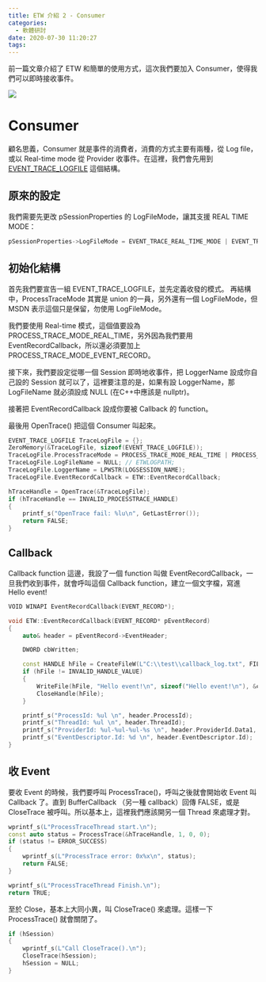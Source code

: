 ```yaml
---
title: ETW 介紹 2 - Consumer
categories:
  - 軟體研討
date: 2020-07-30 11:20:27
tags:
---
```

<!-- more -->
前一篇文章介紹了 ETW 和簡單的使用方式，這次我們要加入 Consumer，使得我們可以即時接收事件。

![](https://i.imgur.com/aOTJ0dc.png)

# Consumer 

顧名思義，Consumer 就是事件的消費者，消費的方式主要有兩種，從 Log file，或以 Real-time mode 從 Provider 收事件。在這裡，我們會先用到 [EVENT_TRACE_LOGFILE](https://docs.microsoft.com/en-us/windows/win32/api/evntrace/ns-evntrace-event_trace_logfilea) 這個結構。

## 原來的設定

我們需要先更改 pSessionProperties 的 LogFileMode，讓其支援 REAL TIME MODE：

```C++
pSessionProperties->LogFileMode = EVENT_TRACE_REAL_TIME_MODE | EVENT_TRACE_FILE_MODE_SEQUENTIAL;
```


## 初始化結構
首先我們要宣告一組 EVENT_TRACE_LOGFILE，並先定義收發的模式。
再結構中，ProcessTraceMode 其實是 union 的一員，另外還有一個 LogFileMode，但 MSDN 表示這個只是保留，勿使用 LogFileMode。

我們要使用 Real-time 模式，這個值要設為 PROCESS_TRACE_MODE_REAL_TIME，另外因為我們要用 EventRecordCallback，所以還必須要加上 PROCESS_TRACE_MODE_EVENT_RECORD。

接下來，我們要設定從哪一個 Session 即時地收事件，把 LoggerName 設成你自己設的 Session 就可以了，這裡要注意的是，如果有設 LoggerName，那LogFileName 就必須設成 NULL (在C++中應該是 nullptr)。

接著把 EventRecordCallback 設成你要被 Callback 的 function。

最後用 OpenTrace() 把這個 Consumer 叫起來。

```C++
EVENT_TRACE_LOGFILE TraceLogFile = {};
ZeroMemory(&TraceLogFile, sizeof(EVENT_TRACE_LOGFILE));
TraceLogFile.ProcessTraceMode = PROCESS_TRACE_MODE_REAL_TIME | PROCESS_TRACE_MODE_EVENT_RECORD;
TraceLogFile.LogFileName = NULL; // ETWLOGPATH;
TraceLogFile.LoggerName = LPWSTR(LOGSESSION_NAME);
TraceLogFile.EventRecordCallback = ETW::EventRecordCallback;

hTraceHandle = OpenTrace(&TraceLogFile);
if (hTraceHandle == INVALID_PROCESSTRACE_HANDLE)
{
    printf_s("OpenTrace fail: %lu\n", GetLastError());
    return FALSE;
}
```

## Callback
Callback function 這邊，我設了一個 function 叫做 EventRecordCallback，一旦我們收到事件，就會呼叫這個 Callback function，建立一個文字檔，寫進 Hello event!

```C++
VOID WINAPI EventRecordCallback(EVENT_RECORD*);

void ETW::EventRecordCallback(EVENT_RECORD* pEventRecord)
{
    auto& header = pEventRecord->EventHeader;

    DWORD cbWritten;

    const HANDLE hFile = CreateFileW(L"C:\\test\\callback_log.txt", FILE_ALL_ACCESS, 0, 0, OPEN_ALWAYS, FILE_ATTRIBUTE_NORMAL, NULL);
    if (hFile != INVALID_HANDLE_VALUE)
    {
        WriteFile(hFile, "Hello event!\n", sizeof("Hello event!\n"), &cbWritten, nullptr);
        CloseHandle(hFile);
    }

    printf_s("ProcessId: %ul \n", header.ProcessId);
    printf_s("ThreadId: %ul \n", header.ThreadId);
    printf_s("ProviderId: %ul-%ul-%ul-%s \n", header.ProviderId.Data1, header.ProviderId.Data2, header.ProviderId.Data3, header.ProviderId.Data4);
    printf_s("EventDescriptor.Id: %d \n", header.EventDescriptor.Id);
}
```

## 收 Event
要收 Event 的時候，我們要呼叫 ProcessTrace()，呼叫之後就會開始收 Event 叫 Callback 了。直到 BufferCallback （另一種 callback）回傳 FALSE，或是 CloseTrace 被呼叫。所以基本上，這裡我們應該開另一個 Thread 來處理才對。

```C++
wprintf_s(L"ProcessTraceThread start.\n");
const auto status = ProcessTrace(&hTraceHandle, 1, 0, 0);
if (status != ERROR_SUCCESS)
{
    wprintf_s(L"ProcessTrace error: 0x%x\n", status);
    return FALSE;
}

wprintf_s(L"ProcessTraceThread Finish.\n");
return TRUE;
```

至於 Close，基本上大同小異，叫 CloseTrace() 來處理。這樣一下 ProcessTrace() 就會關閉了。

```C++
if (hSession)
{
    wprintf_s(L"Call CloseTrace().\n");
    CloseTrace(hSession);
    hSession = NULL;
}
```